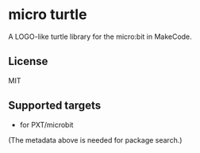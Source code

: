 # micro turtle

A LOGO-like turtle library for the micro:bit in MakeCode.

## License

MIT

## Supported targets

* for PXT/microbit

(The metadata above is needed for package search.)

